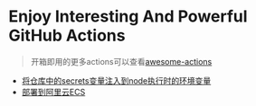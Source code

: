 # Enjoy Interesting And Powerful GitHub Actions

> 开箱即用的更多actions可以查看[awesome-actions](https://github.com/sdras/awesome-actions)

- [将仓库中的secrets变量注入到node执行时的环境变量](./workflows/env.yml)
- [部署到阿里云ECS](./workflows/deploy-to-aliyun.yml) 